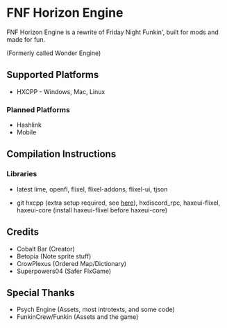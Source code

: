 # FNF Horizon Engine

FNF Horizon Engine is a rewrite of Friday Night Funkin', built for mods and made for fun.

(Formerly called Wonder Engine)

## Supported Platforms

- HXCPP - Windows, Mac, Linux

### Planned Platforms

- Hashlink
- Mobile

## Compilation Instructions

### Libraries

- latest lime, openfl, flixel, flixel-addons, flixel-ui, tjson

- git hxcpp (extra setup required, see [here](https://github.com/HaxeFoundation/hxcpp)), hxdiscord_rpc, haxeui-flixel, haxeui-core (install haxeui-flixel before haxeui-core)

## Credits

- Cobalt Bar (Creator)
- Betopia (Note sprite stuff)
- CrowPlexus (Ordered Map/Dictionary)
- Superpowers04 (Safer FlxGame)

## Special Thanks

- Psych Engine (Assets, most introtexts, and some code)
- FunkinCrew/Funkin (Assets and the game)
